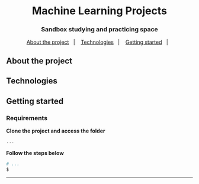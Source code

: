 <h1 align="center">
	<!-- <img alt="Logo" src=".github/logo.png" width="200px" /> -->
  Machine Learning Projects
</h1>

<h3 align="center">
  Sandbox studying and practicing space
</h3>

<p align="center">
  <a href="#-about-the-project">About the project</a>&nbsp;&nbsp;&nbsp;|&nbsp;&nbsp;&nbsp;
  <a href="#-technologies">Technologies</a>&nbsp;&nbsp;&nbsp;|&nbsp;&nbsp;&nbsp;
  <a href="#-getting-started">Getting started</a>&nbsp;&nbsp;&nbsp;|&nbsp;&nbsp;&nbsp;
</p>

## About the project


## Technologies



## Getting started

### Requirements


**Clone the project and access the folder**

```bash
...
```

**Follow the steps below**

```bash
# ...
$ 

```

---
